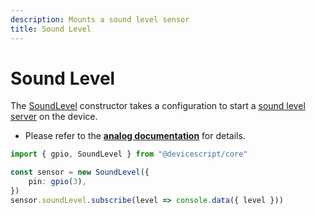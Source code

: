 ```yaml
---
description: Mounts a sound level sensor
title: Sound Level
---
```


# Sound Level

The [SoundLevel](/api/clients/soundlevel) constructor takes a configuration to start a [sound level server](https://microsoft.github.io/jacdac-docs/services/soundlevel) on the device.

-   Please refer to the **[analog documentation](./analog)** for details.

```ts
import { gpio, SoundLevel } from "@devicescript/core"

const sensor = new SoundLevel({
    pin: gpio(3),
})
sensor.soundLevel.subscribe(level => console.data({ level }))
```
